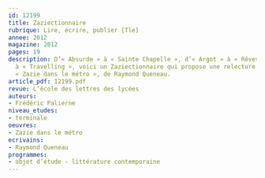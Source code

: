 ```yaml
---
id: 12199
title: Zaziectionnaire
rubrique: Lire, écrire, publier [Tle]
annee: 2012
magazine: 2012
pages: 19
description: D’« Absurde » à « Sainte Chapelle », d’« Argot » à « Rêves », d’« Auteur »
  à « Travelling », voici un Zaziectionnaire qui propose une relecture originale de
  « Zazie dans le métro », de Raymond Queneau.
article_pdf: 12199.pdf
revue: L’école des lettres des lycées
auteurs:
- Frédéric Palierne
niveau_etudes:
- terminale
oeuvres:
- Zazie dans le métro
ecrivains:
- Raymond Queneau
programmes:
- objet d’étude - littérature contemporaine
---
```

